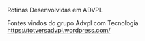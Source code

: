 Rotinas Desenvolvidas em ADVPL

Fontes vindos do grupo Advpl com Tecnologia
https://totversadvpl.wordpress.com/
